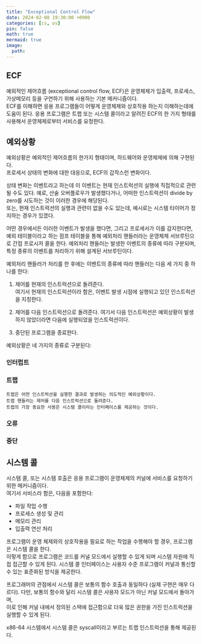 ```yaml
---
title: "Exceptional Control Flow"
date: 2024-02-08 19:30:00 +0900
categories: [cs, os]
pin: false
math: true
mermaid: true
image:
  path:
---
```


## ECF

예외적인 제어흐름 (exceptional control flow, ECF)은 운영체제가 입출력, 프로세스, 가상메모리 등을 구연하기 위해 사용하는 기본 메커니즘이다.  
ECF를 이해하면 응용 프로그램들이 어떻게 운영체제와 상호작용 하는지 이해하는데에 도움이 된다.
응용 프로그램은 트랩 또는 시스템 콜이라고 알려진 ECF의 한 가지 형태를 사용해서 운영체제로부터 서비스를 요청한다.

## 예외상황

예외상황은 예외적인 제어흐름의 한가지 형태이며, 하드웨어와 운영체제에 의해 구현된다.  
프로세서 상태의 변화에 대한 대응으로, ECF의 갑작스런 변화이다.

상태 변화는 이벤트라고 하는데 이 이벤트는 현재 인스트럭션의 실행에 직접적으로 관련될 수도 있다.
예로, 산술 오버플로우가 발생했다거나, 어떠한 인스트럭션이 divide by zero를 시도하는 것이 이러한 경우에 해당된다.  
또는, 현재 인스트럭션의 실행과 관련이 없을 수도 있는데, 예시로는 시스템 타이머가 정지하는 경우가 있겠다.

어떤 경우에서든 이러한 이벤트가 발생을 했다면, 그리고 프로세서가 이를 감지한다면,  
예외 테이블이라고 하는 점프 테이블을 통해 예외처리 핸들러라는 운영체제 서브루틴으로 간접 프로시저 콜을 한다.
예외처리 핸들러는 발생한 이벤트의 종류에 따라 구분되며, 특정 종류의 이벤트를 처리하기 위해 설계된 서브루틴이다.

예외처리 핸들러가 처리를 한 후에는 이벤트의 종류에 따라 핸들러는 다음 세 가지 중 하나를 한다:

1. 제어를 현재의 인스트럭션으로 돌려준다.  
   여기서 현재의 인스트럭션이라 함은, 이벤트 발생 시점에 실행되고 있던 인스트럭션을 지칭한다.

2. 제어를 다음 인스트럭션으로 돌려준다.
   여기서 다음 인스트럭션은 예외상황이 발생하지 않았더라면 다음에 실행되었을 인스트럭션이다.

3. 중단된 프로그램을 종료한다.

예외상황은 네 가지의 종류로 구분된다:

### 인터럽트

### 트랩

    트랩은 어떤 인스트럭션을 실행한 결과로 발생하는 의도적인 예외상황이다.
    트랩 핸들러는 제어를 다음 인스트럭션으로 돌려준다.
    트랩의 가장 종요한 사용은 시스템 콜이라는 인터페이스를 제공하는 것이다.

### 오류

### 중단

## 시스템 콜

시스템 콜, 또는 시스템 호출은 응용 프로그램이 운영체제의 커널에 서비스를 요청하기 위한 메커니즘이다.  
여기서 서비스라 함은, 다음을 포함한다:

- 파일 작업 수행
- 프로세스 생성 및 관리
- 메모리 관리
- 입출력 연산 처리

프로그램이 운영 체제와의 상호작용을 필요로 하는 작업을 수행해야 할 경우, 프로그램은 시스템 콜을 한다.  
이렇게 함으로 프로그램은 코드를 커널 모드에서 실행할 수 있게 되며 시스템 자원에 직접 접근할 수 있게 된다.
시스템 콜 인터페이스는 사용자 수준 프로그램이 커널과 통신할 수 있는 표준화된 방식을 제공한다.

프로그래머의 관점에서 시스템 콜은 보통의 함수 호출과 동일하다 (실제 구현은 매우 다르다).
다만, 보통의 함수와 달리 시스템 콜은 사용자 모드가 아닌 커널 모드에서 돌아가며,  
이로 인해 커널 내에서 정의된 스택에 접근함으로 더욱 많은 권한을 가진 인스트럭션을 실행할 수 있게 된다.

x86-64 시스템에서 시스템 콜은 syscall이라고 부르는 트랩 인스트럭션을 통해 제공된다.

